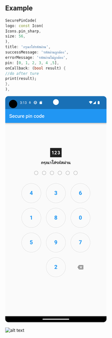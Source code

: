 ## Example

```dart
SecurePinCode(
logo: const Icon(
Icons.pin_sharp,
size: 56,
),
title: 'กรุณาใส่รหัสผ่าน',
successMessage: 'รหัสผ่านถูกต้อง',
errorMessage: 'รหัสผ่านไม่ถูกต้อง',
pin: [0, 1, 2, 3, 4 ,5],
onCallback: (bool result) {
//do after ture
print(result);
},
),
```

![alt text](https://github.com/lekgaetonic/secure_pin_code/blob/master/Screenshot_20230510_151326.png?raw=true)

![alt text](https://github.com/lekgaetonic/secure_pin_code/blob/master/Screenshot_20230510_151326.gif?raw=true)
